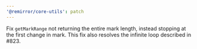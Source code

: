 ```yaml
---
'@remirror/core-utils': patch
---
```


Fix `getMarkRange` not returning the entire mark length, instead stopping at the first change in mark. This fix also resolves the infinite loop described in #823.
